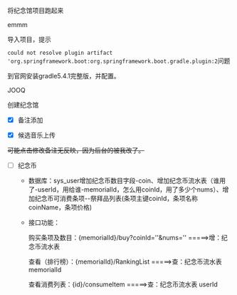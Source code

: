 将纪念馆项目跑起来

emmm

导入项目，提示

`could not resolve plugin artifact 'org.springframework.boot:org.springframework.boot.gradle.plugin:2`问题

到官网安装gradle5.4.1完整版，并配置。



JOOQ

创建纪念馆

* [x] 备注添加

* [x] 候选音乐上传

~~可能点击修改备注无反映，因为后台的被我改了。~~

* [ ] 纪念币

  * 数据库：sys_user增加纪念币数目字段-coin、增加纪念币流水表（谁用了-userId，用给谁-memorialId，怎么用coinId，用了多少个nums）、增加纪念币可消费条项--祭拜品列表(条项主键coinId，条项名称coinName，条项价格)

  * 接口功能：

    购买条项及数目：{memorialId}/buy?coinId=''&nums=''    =====>增：纪念币流水表

    查看（排行榜）：{memorialId}/RankingList   =====>查：纪念币流水表 memorialId

    查看消费列表：{id}/consumeItem  =====>查：纪念币流水表 userId

    

    